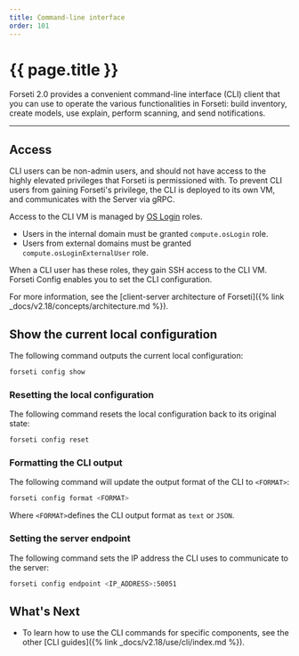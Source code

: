 ```yaml
---
title: Command-line interface
order: 101
---
```


# {{ page.title }}

Forseti 2.0 provides a convenient command-line interface (CLI) client
that you can use to operate the various functionalities in Forseti:
build inventory, create models, use explain, perform scanning, and
send notifications.

---

## Access

CLI users can be non-admin users, and should not have access to the highly
elevated privileges that Forseti is permissioned with. To prevent CLI users
from gaining Forseti's privilege, the CLI is deployed to its own VM,
and communicates with the Server via gRPC.

Access to the CLI VM is managed by [OS Login](https://cloud.google.com/compute/docs/instances/managing-instance-access) roles.

* Users in the internal domain must be granted `compute.osLogin` role.
* Users from external domains must be granted `compute.osLoginExternalUser` role.

When a CLI user has these roles, they gain SSH access to the CLI VM.
Forseti Config enables you to set the CLI configuration.

For more information, see the [client-server architecture of Forseti]({% link _docs/v2.18/concepts/architecture.md %}).

## Show the current local configuration

The following command outputs the current local configuration:

```bash
forseti config show
```

### Resetting the local configuration

The following command resets the local configuration back to its original state:

```bash
forseti config reset
```

### Formatting the CLI output

The following command will update the output format of the CLI to `<FORMAT>`:

```bash
forseti config format <FORMAT>
```

Where `<FORMAT>`defines the CLI output format as `text` or `JSON`.

### Setting the server endpoint

The following command sets the IP address the CLI uses to communicate to the server:

```bash
forseti config endpoint <IP_ADDRESS>:50051
```

## What's Next

*  To learn how to use the CLI commands for specific components, see the other [CLI guides]({% link _docs/v2.18/use/cli/index.md %}).
